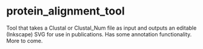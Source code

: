 # protein_alignment_tool
 Tool that takes a Clustal or Clustal_Num file as input and outputs an editable (Inkscape) SVG for use in publications. Has some annotation functionality. More to come.
